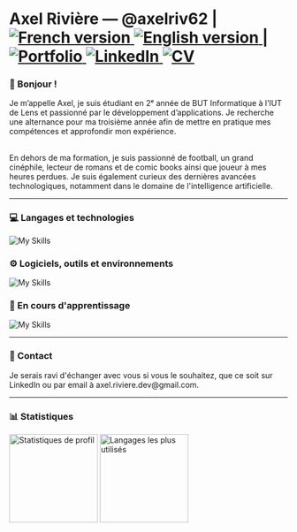 <h1>
    Axel Rivière — @axelriv62 |
    <a href="https://github.com/axelriv62/axelriv62/blob/main/README.md">
        <img src="https://img.shields.io/badge/README-FR-blue" alt="French version">
    </a>
    <a href="https://github.com/axelriv62/axelriv62/blob/main/README-EN.md">
        <img src="https://img.shields.io/badge/README-EN-blue" alt="English version">
    </a>
    |
    <a href="https://axel-riviere.dev">
        <img src="https://img.shields.io/badge/Portfolio-1E2958?style=flat&logoColor=white" alt="Portfolio">
    </a>
    <a href="https://www.linkedin.com/in/axel-riviere-dev">
        <img src="https://img.shields.io/badge/LinkedIn-0077B5?style=flat&logo=linkedin&logoColor=white" alt="LinkedIn">
    </a>
    <a href="https://axel-riviere.dev/resume.pdf">
        <img src="https://img.shields.io/badge/CV-4A3D75?style=flat&logoColor=white" alt="CV">
    </a>
</h1>

<h3> 👋 Bonjour ! </h3>
Je m’appelle Axel, je suis étudiant en 2ᵉ année de BUT Informatique à l’IUT de Lens et passionné par le développement d’applications. Je recherche une alternance pour ma troisième année afin de mettre en pratique mes compétences et approfondir mon expérience.

<br>En dehors de ma formation, je suis passionné de football, un grand cinéphile, lecteur de romans et de comic books ainsi que joueur à mes heures perdues. Je suis également curieux des dernières avancées technologiques, notamment dans le domaine de l'intelligence artificielle.

<hr>

<h3> 💻 Langages et technologies</h3>

![My Skills](https://go-skill-icons.vercel.app/api/icons?i=java,py,php,laravel,html,css,ts,angular,flask,postgresql,mysql,sqlite,plsql,bash,android,api,json&theme=dark)

<h3>⚙️ Logiciels, outils et environnements</h3>

![My Skills](https://go-skill-icons.vercel.app/api/icons?i=idea,pycharm,phpstorm,datagrip,webstorm,androidstudio,eclipse,vscode,linux,git,gitlab,github,docker,postman,selenium,figma,ps,xd&theme=dark)

<h3> 🚀 En cours d'apprentissage</h3>

![My Skills](https://go-skill-icons.vercel.app/api/icons?i=react,next,tailwind,vercel&theme=dark)

<hr>

<h3> 🤝 Contact </h3>
Je serais ravi d'échanger avec vous si vous le souhaitez, que ce soit sur LinkedIn ou par email à axel.riviere.dev@gmail.com.

<hr>

<h3>📊 Statistiques</h3>

<img height="160px" src="https://github-readme-stats.vercel.app/api?username=axelriv62&theme=tokyonight&hide_border=true&show_icons=true&count_private=true&line_height=24" alt="Statistiques de profil"/> <img height="160px" src="https://github-readme-stats.vercel.app/api/top-langs/?username=axelriv62&theme=tokyonight&hide_border=true&card_width=380&layout=compact" alt="Langages les plus utilisés"/>
